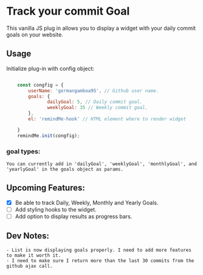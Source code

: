 # Track your commit Goal

This vanilla JS plug in allows you to display a widget with your daily commit goals on your website. 

## Usage 

Initialize plug-in with config object: 

```javascript

    const congfig = {
        userName: 'germangamboa95', // Github user name.
        goals: {
               dailyGoal: 5, // Daily commit goal. 
               weeklyGoal: 35 // Weekly commit goal. 
        },
        el: 'remindMe-hook' // HTML element where to render widget

    }
    remindMe.init(congfig);
```

### goal types: 

    You can currently add in 'dailyGoal', 'weeklyGoal', 'monthlyGoal', and 'yearlyGoal' in the goals object as params. 


## Upcoming Features: 

- [x] Be able to track Daily, Weekly, Monthly and Yearly Goals.
- [ ] Add styling hooks to the widget. 
- [ ] Add option to display results as progress bars.

## Dev Notes:

    - List is now displaying goals properly. I need to add more features to make it worth it.
    - I need to make sure I return more than the last 30 commits from the github ajax call.  

